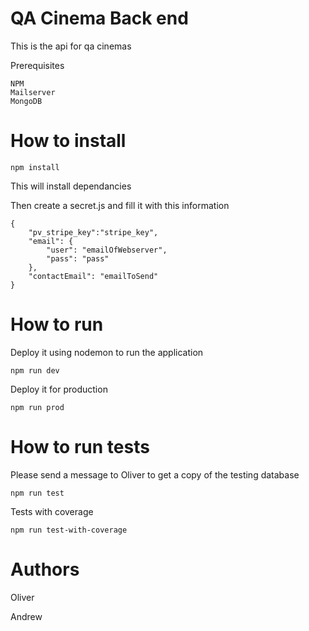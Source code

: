 # QA Cinema Back end
This is the api for qa cinemas

Prerequisites
```
NPM
Mailserver
MongoDB 
```
# How to install
```
npm install
```
This will install dependancies

Then create a secret.js and fill it with this information
```
{
	"pv_stripe_key":"stripe_key",
	"email": {
		"user": "emailOfWebserver",
		"pass": "pass"
	},
	"contactEmail": "emailToSend" 
}
```

# How to run

Deploy it using nodemon to run the application
```
npm run dev
```

Deploy it for production
```
npm run prod
```

# How to run tests
Please send a message to Oliver to get a copy of the testing database
```
npm run test
```
Tests with coverage
```
npm run test-with-coverage
```

# Authors

Oliver

Andrew
